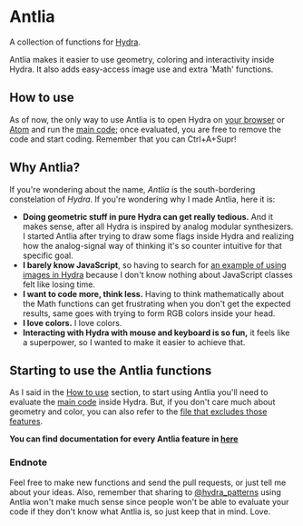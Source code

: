# Antlia
A collection of functions for [Hydra](https://github.com/ojack/hydra/).

Antlia makes it easier to use geometry, coloring and interactivity inside Hydra. It also adds easy-access image use and extra 'Math' functions.

## How to use

As of now, the only way to use Antlia is to open Hydra on [your browser](https://hydra-editor.glitch.me/) or [Atom](https://github.com/ojack/atom-hydra) and run the [main code](https://github.com/ritchse/hydra-antlia/blob/master/antlia.js); once evaluated, you are free to remove the code and start coding.
Remember that you can Ctrl+A+Supr!

## Why Antlia?
If you're wondering about the name, *Antlia* is the south-bordering constelation of *Hydra*. If you're wondering why I made Antlia, here it is:

* **Doing geometric stuff in pure Hydra can get really tedious.** And it makes sense, after all Hydra is inspired by analog modular synthesizers. I started Antlia after trying to draw some flags inside Hydra and realizing how the analog-signal way of thinking it's so counter intuitive for that specific goal.
* **I barely know JavaScript**, so having to search for [an example of using images in Hydra](https://gist.github.com/munshkr/a4c280240bfd07a9819c1218d3952571) because I don't know nothing about JavaScript classes felt like losing time.
* **I want to code more, think less.** Having to think mathematically about the Math functions can get frustrating when you don't get the expected results, same goes with trying to form RGB colors inside your head.
* **I love colors.** I love colors.
* **Interacting with Hydra with mouse and keyboard is so fun,** it feels like a superpower, so I wanted to make it easier to achieve that.

## Starting to use the Antlia functions

As I said in the [How to use](#How-to-use) section, to start using Antlia you'll need to evaluate the [main code](https://github.com/ritchse/hydra-antlia/blob/master/antlia.js) inside Hydra. But, if you don't care much about geometry and color, you can also refer to the [file that excludes those features](https://github.com/ritchse/hydra-antlia/blob/master/math-interactive-img.js).

**You can find documentation for every Antlia feature in [here](https://github.com/ritchse/hydra-antlia/blob/master/funcs.md)**

### Endnote
Feel free to make new functions and send the pull requests, or just tell me about your ideas. Also, remember that sharing to [@hydra_patterns](https://twitter.com/hydra_patterns) using Antlia won't make much sense since people won't be able to evaluate your code if they don't know what Antlia is, so just keep that in mind. Love.
